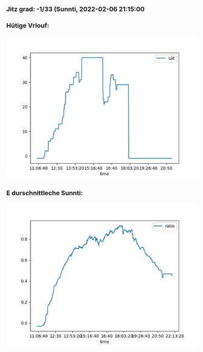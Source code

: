 ### Jitz grad: -1/33 (Sunnti, 2022-02-06 21:15:00

### Hütige Vrlouf:
![Graph](Today.png)

### E durschnittleche Sunnti:
![Graph](Sunnti.png)